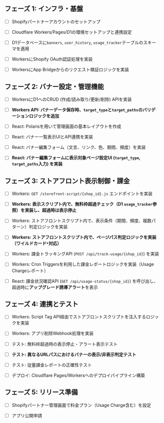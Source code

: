 ## フェーズ 1: インフラ・基盤

- [ ] Shopifyパートナーアカウントのセットアップ
    
- [ ] Cloudflare Workers/Pages/D1の環境セットアップと連携設定
    
- [ ] D1データベースに`banners`, `user_history`, `usage_tracker`テーブルのスキーマを適用
    
- [ ] WorkersにShopify OAuth認証処理を実装
    
- [ ] WorkersにApp Bridgeからのリクエスト検証ロジックを実装
    

## フェーズ 2: バナー設定・管理機能

- [ ] WorkersにD1へのCRUD (作成/読み取り/更新/削除) APIを実装
    
- [ ] **Workers API: バナーデータ保存時、`target_type`と`target_paths`のバリデーションロジックを追加**
    
- [ ] React: Polarisを用いて管理画面の基本レイアウトを作成
    
- [ ] React: バナー一覧表示UIとAPI連携を実装
    
- [ ] React: バナー編集フォーム（文言、リンク、色、期間、頻度）を実装
    
- [ ] **React: バナー編集フォームに表示対象ページ設定UI (`target_type`, `target_paths`入力) を実装**
    

## フェーズ 3: ストアフロント表示制御・課金

- [ ] Workers: `GET /storefront-script/{shop_id}.js` エンドポイントを実装
    
- [ ] **Workers: 表示スクリプト内で、無料枠超過チェック（D1 `usage_tracker`参照）を実装し、超過時は表示停止**
    
- [ ] Workers: ストアフロントスクリプト内で、表示条件（期間、頻度、複数パターン）判定ロジックを実装
    
- [ ] **Workers: ストアフロントスクリプト内で、ページパス判定ロジックを実装（ワイルドカード`*`対応）**
    
- [ ] Workers: 課金トラッキングAPI (`POST /api/track-usage/{shop_id}`) を実装
    
- [ ] Workers: Cron Triggersを利用した課金レポートロジックを実装（Usage Chargeレポート）
    
- [ ] React: 課金状況確認API (`GET /api/usage-status/{shop_id}`) を呼び出し、超過時に**アップグレード誘導アラート**を表示
    

## フェーズ 4: 連携とテスト

- [ ] Workers: Script Tag API経由でストアフロントスクリプトを注入するロジックを実装
    
- [ ] Workers: アプリ削除Webhook処理を実装
    
- [ ] テスト: 無料枠超過時の表示停止・アラート表示テスト
    
- [ ] **テスト: 異なるURLパスにおけるバナーの表示/非表示判定テスト**
    
- [ ] テスト: 従量課金レポートの正確性テスト
    
- [ ] デプロイ: Cloudflare Pages/Workersへのデプロイパイプライン構築
    

## フェーズ 5: リリース準備

- [ ] Shopifyパートナー管理画面で料金プラン（Usage Charge含む）を設定
    
- [ ] アプリ公開申請